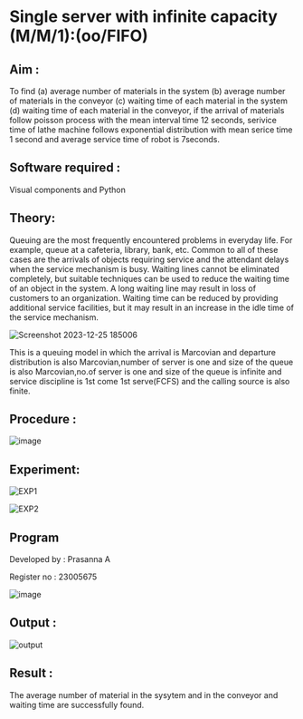 # Single server with infinite capacity (M/M/1):(oo/FIFO)
## Aim :
To find (a) average number of materials in the system (b) average number of materials in the conveyor (c) waiting time of each material in the system (d) waiting time of each material in the conveyor, if the arrival  of materials follow poisson process with the mean interval time 12 seconds, serivice time of lathe machine follows exponential distribution with mean serice time 1 second and average service time of robot is 7seconds.

## Software required :
Visual components and Python

## Theory:
Queuing are the most frequently encountered problems in everyday life. For example, queue at a cafeteria, library, bank, etc. Common to all of these cases are the arrivals of objects requiring service and the attendant delays when the service mechanism is busy. Waiting lines cannot be eliminated completely, but suitable techniques can be used to reduce the waiting time of an object in the system. A long waiting line may result in loss of customers to an organization. Waiting time can be reduced by providing additional service facilities, but it may result in an increase in the idle time of the service mechanism.

![Screenshot 2023-12-25 185006](https://github.com/prasanna-765/Single-server-infinite-capacity---Markov-Model/assets/150009505/72555c6a-e189-477e-91db-c4ae6fd4e8ae)


This is a queuing model in which the arrival is Marcovian and departure distribution is also Marcovian,number of server is one and size of the queue is also Marcovian,no.of server is one and size of the queue is infinite and service discipline is 1st come 1st serve(FCFS) and the calling source is also finite.

## Procedure :

![image](https://github.com/prasanna-765/Single-server-infinite-capacity---Markov-Model/assets/150009505/1847c586-972b-4b55-9c26-4fbe22e436de)

## Experiment:

![EXP1](https://github.com/prasanna-765/Single-server-infinite-capacity---Markov-Model/assets/150009505/44cb4ce1-0bf1-452a-a18d-320f6c047e99)

![EXP2](https://github.com/prasanna-765/Single-server-infinite-capacity---Markov-Model/assets/150009505/a64de911-1881-48c3-bb41-41d7d89b13ad)
 
## Program

Developed by : Prasanna A

Register no : 23005675

![image](https://github.com/ramjan1729/Single-server-infinite-capacity---Markov-Model/assets/103921593/5f1fd58d-5929-4c51-89ea-4cef009e5bad)

## Output :

![output](https://github.com/prasanna-765/Single-server-infinite-capacity---Markov-Model/assets/150009505/155b3656-24e2-4555-9682-e237b7efad67)

## Result :

The average number of material in the sysytem and in the conveyor and waiting time are
successfully found.
